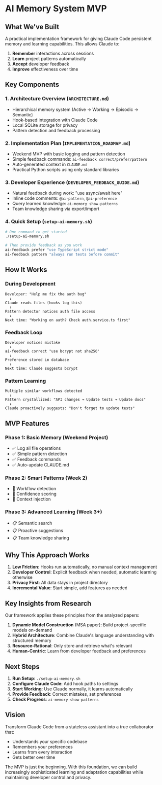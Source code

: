 # AI Memory System MVP

## What We've Built

A practical implementation framework for giving Claude Code persistent memory and learning capabilities. This allows Claude to:

1. **Remember** interactions across sessions
2. **Learn** project patterns automatically
3. **Accept** developer feedback
4. **Improve** effectiveness over time

## Key Components

### 1. Architecture Overview (`ARCHITECTURE.md`)
- Hierarchical memory system (Active → Working → Episodic → Semantic)
- Hook-based integration with Claude Code
- Local SQLite storage for privacy
- Pattern detection and feedback processing

### 2. Implementation Plan (`IMPLEMENTATION_ROADMAP.md`)
- Weekend MVP with basic logging and pattern detection
- Simple feedback commands: `ai-feedback correct/prefer/pattern`
- Auto-generated context in `CLAUDE.md`
- Practical Python scripts using only standard libraries

### 3. Developer Experience (`DEVELOPER_FEEDBACK_GUIDE.md`)
- Natural feedback during work: "use async/await here"
- Inline code comments: `@ai-pattern`, `@ai-preference`
- Query learned knowledge: `ai-memory show-patterns`
- Team knowledge sharing via export/import

### 4. Quick Setup (`setup-ai-memory.sh`)
```bash
# One command to get started
./setup-ai-memory.sh

# Then provide feedback as you work
ai-feedback prefer "use TypeScript strict mode"
ai-feedback pattern "always run tests before commit"
```

## How It Works

### During Development
```
Developer: "Help me fix the auth bug"
  ↓
Claude reads files (hooks log this)
  ↓
Pattern detector notices auth file access
  ↓
Next time: "Working on auth? Check auth.service.ts first"
```

### Feedback Loop
```
Developer notices mistake
  ↓
ai-feedback correct "use bcrypt not sha256"
  ↓
Preference stored in database
  ↓
Next time: Claude suggests bcrypt
```

### Pattern Learning
```
Multiple similar workflows detected
  ↓
Pattern crystallized: "API changes → Update tests → Update docs"
  ↓
Claude proactively suggests: "Don't forget to update tests"
```

## MVP Features

### Phase 1: Basic Memory (Weekend Project)
- ✅ Log all file operations
- ✅ Simple pattern detection
- ✅ Feedback commands
- ✅ Auto-update CLAUDE.md

### Phase 2: Smart Patterns (Week 2)
- 🔄 Workflow detection
- 🔄 Confidence scoring
- 🔄 Context injection

### Phase 3: Advanced Learning (Week 3+)
- 📋 Semantic search
- 📋 Proactive suggestions
- 📋 Team knowledge sharing

## Why This Approach Works

1. **Low Friction**: Hooks run automatically, no manual context management
2. **Developer Control**: Explicit feedback when needed, automatic learning otherwise
3. **Privacy First**: All data stays in project directory
4. **Incremental Value**: Start simple, add features as needed

## Key Insights from Research

Our framework applies these principles from the analyzed papers:

1. **Dynamic Model Construction** (MSA paper): Build project-specific models on-demand
2. **Hybrid Architecture**: Combine Claude's language understanding with structured memory
3. **Resource-Rational**: Only store and retrieve what's relevant
4. **Human-Centric**: Learn from developer feedback and preferences

## Next Steps

1. **Run Setup**: `./setup-ai-memory.sh`
2. **Configure Claude Code**: Add hook paths to settings
3. **Start Working**: Use Claude normally, it learns automatically
4. **Provide Feedback**: Correct mistakes, set preferences
5. **Check Progress**: `ai-memory show-patterns`

## Vision

Transform Claude Code from a stateless assistant into a true collaborator that:
- Understands your specific codebase
- Remembers your preferences
- Learns from every interaction
- Gets better over time

The MVP is just the beginning. With this foundation, we can build increasingly sophisticated learning and adaptation capabilities while maintaining developer control and privacy.
